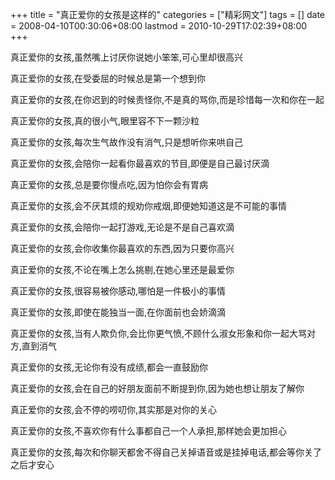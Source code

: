 +++
title = "真正爱你的女孩是这样的"
categories = ["精彩网文"]
tags = []
date = 2008-04-10T00:30:06+08:00
lastmod = 2010-10-29T17:02:39+08:00
+++



真正爱你的女孩,虽然嘴上讨厌你说她小笨笨,可心里却很高兴

真正爱你的女孩,在受委屈的时候总是第一个想到你

真正爱你的女孩,在你迟到的时候责怪你,不是真的骂你,而是珍惜每一次和你在一起

真正爱你的女孩,真的很小气,眼里容不下一颗沙粒

真正爱你的女孩,每次生气故作没有消气,只是想听你来哄自己

真正爱你的女孩,会陪你一起看你最喜欢的节目,即便是自己最讨厌滴


真正爱你的女孩,总是要你慢点吃,因为怕你会有胃病

真正爱你的女孩,会不厌其烦的规劝你戒烟,即便她知道这是不可能的事情

真正爱你的女孩,会陪你一起打游戏,无论是不是自己喜欢滴

真正爱你的女孩,会你收集你最喜欢的东西,因为只要你高兴

真正爱你的女孩,不论在嘴上怎么挑剔,在她心里还是最爱你

真正爱你的女孩,很容易被你感动,哪怕是一件极小的事情

真正爱你的女孩,即使在能独当一面,在你面前也会娇滴滴

真正爱你的女孩,当有人欺负你,会比你更气愤,不顾什么淑女形象和你一起大骂对方,直到消气

真正爱你的女孩,无论你有没有成绩,都会一直鼓励你

真正爱你的女孩,会在自己的好朋友面前不断提到你,因为她也想让朋友了解你

真正爱你的女孩,会不停的唠叨你,其实那是对你的关心

真正爱你的女孩,不喜欢你有什么事都自己一个人承担,那样她会更加担心

真正爱你的女孩,每次和你聊天都舍不得自己关掉语音或是挂掉电话,都会等你关了之后才安心